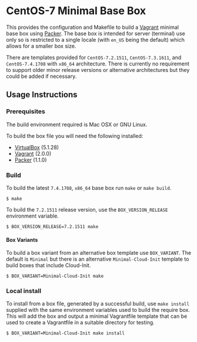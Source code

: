 # CentOS-7 Minimal Base Box

This provides the configuration and Makefile to build a [Vagrant](https://www.vagrantup.com) minimal base box using [Packer](https://www.packer.io). The base box is intended for server (terminal) use only so is restricted to a single locale (with `en_US` being the default) which allows for a smaller box size.

There are templates provided for `CentOS-7.2.1511`, `CentOS-7.3.1611`, and `CentOS-7.4.1708` with `x86_64` architecture. There is currently no requirement to support older minor release versions or alternative architectures but they could be added if necessary.

## Usage Instructions

### Prerequisites

The build environment required is Mac OSX or GNU Linux.

To build the box file you will need the following installed:

- [VirtualBox](https://www.virtualbox.org) (5.1.28)
- [Vagrant](https://www.vagrantup.com) (2.0.0)
- [Packer](https://www.packer.io) (1.1.0)

### Build

To build the latest `7.4.1708`, `x86_64` base box run `make` or `make build`.

```
$ make
```

To build the `7.2.1511` release version, use the `BOX_VERSION_RELEASE` environment variable.

```
$ BOX_VERSION_RELEASE=7.2.1511 make
```

#### Box Variants

To build a box variant from an alternative box template use `BOX_VARIANT`. The default is `Minimal` but there is an alternative `Minimal-Cloud-Init` template to build boxes that include Cloud-Init.

```
$ BOX_VARIANT=Minimal-Cloud-Init make
```

### Local install

To install from a box file, generated by a successful build, use `make install` supplied with the same environment variables used to build the require box. This will add the box and output a minimal Vagrantfile template that can be used to create a Vagrantfile in a suitable directory for testing.

```
$ BOX_VARIANT=Minimal-Cloud-Init make install
```
